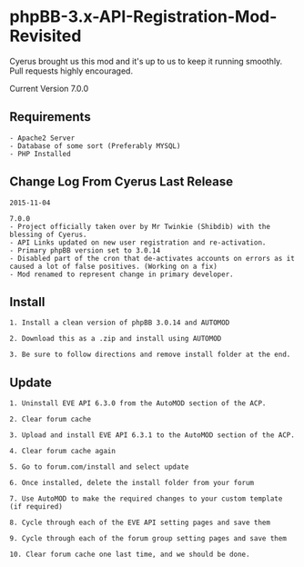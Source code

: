 # phpBB-3.x-API-Registration-Mod-Revisited


Cyerus brought us this mod and it's up to us to keep it running smoothly. Pull requests highly encouraged.

Current Version 7.0.0

Requirements
-----------
```
- Apache2 Server
- Database of some sort (Preferably MYSQL)
- PHP Installed
```
Change Log From Cyerus Last Release
-----------
```
2015-11-04

7.0.0
- Project officially taken over by Mr Twinkie (Shibdib) with the blessing of Cyerus.
- API Links updated on new user registration and re-activation.
- Primary phpBB version set to 3.0.14
- Disabled part of the cron that de-activates accounts on errors as it caused a lot of false positives. (Working on a fix)
- Mod renamed to represent change in primary developer.
```

Install
-----------
```
1. Install a clean version of phpBB 3.0.14 and AUTOMOD

2. Download this as a .zip and install using AUTOMOD

3. Be sure to follow directions and remove install folder at the end.
```

Update
-----------
```
1. Uninstall EVE API 6.3.0 from the AutoMOD section of the ACP.

2. Clear forum cache

3. Upload and install EVE API 6.3.1 to the AutoMOD section of the ACP.

4. Clear forum cache again

5. Go to forum.com/install and select update

6. Once installed, delete the install folder from your forum

7. Use AutoMOD to make the required changes to your custom template (if required)

8. Cycle through each of the EVE API setting pages and save them

9. Cycle through each of the forum group setting pages and save them

10. Clear forum cache one last time, and we should be done.
```

